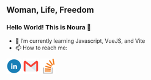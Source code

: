 <h2>  Woman, Life, Freedom </h2>

### Hello World! This is Noura 🦕

<!-- - 🔭 I’m currently working on JavaScript -->
- 🌱 I’m currently learning Javascript, VueJS, and Vite
- 📫 How to reach me: 
<a style="text-decoration: none !important" href="https://www.linkedin.com/in/imnoura" target="_blank">
  <img src="https://github.com/imnoura/imnoura/blob/master/linkedin.png" height="40px" alt="LinkedIn"/>
</a>

<a style="text-decoration: none !important" href="mailto:imnouramousavi@gmail.com" target="_blank">
  <img src="https://github.com/imnoura/imnoura/blob/master/gmail.png" height="40px" alt="Gmail"/>
</a>

<a style="text-decoration: none !important" href="https://stackoverflow.com/users/20901930/noura-mousavi?tab=profile" target="_blank">
  <img src="https://github.com/imnoura/imnoura/blob/master/stackoverflow.png" height="40px" alt="StackOverflow"/>
</a>
